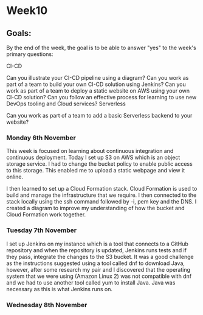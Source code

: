 <h1>Week10</h1>

<h2>Goals:</h2>

By the end of the week, the goal is to be able to answer "yes" to the week's primary questions:

CI-CD

Can you illustrate your CI-CD pipeline using a diagram?
Can you work as part of a team to build your own CI-CD solution using Jenkins?
Can you work as part of a team to deploy a static website on AWS using your own CI-CD solution?
Can you follow an effective process for learning to use new DevOps tooling and Cloud services?
Serverless

Can you work as part of a team to add a basic Serverless backend to your website?

<h3>Monday 6th November</h3>

This week is focused on learning about continuous integration and continuous deployment. Today I set up S3 on AWS which is an object storage service. I had to change the bucket policy to enable public access to this storage. This enabled me to upload a static webpage and view it online. 

I then learned to set up a Cloud Formation stack. Cloud Formation is used to build and manage the infrastructure that we require. I then connected to the stack locally using the ssh command followed by -i, pem key and the DNS. I created a diagram to improve my understanding of how the bucket and Cloud Formation work together. 

<h3>Tuesday 7th November</h3>

I set up Jenkins on my instance which is a tool that connects to a GitHub repository and when the repository is updated, Jenkins runs tests and if they pass, integrate the changes to the S3 bucket. It was a good challenge as the instructions suggested using a tool called dnf to download Java, however, after some research my pair and I discovered that the operating system that we were using (Amazon Linux 2) was not compatible with dnf and we had to use another tool called yum to install Java. Java was necessary as this is what Jenkins runs on. 

<h3>Wednesday 8th November</h3>

